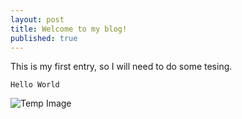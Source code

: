 ```yaml
---
layout: post
title: Welcome to my blog!
published: true
---
```


This is my first entry, so I will need to do some tesing. 

```
Hello World
```
![Temp Image]({{site.baseurl}}/_posts/IMG_2557.JPEG)
